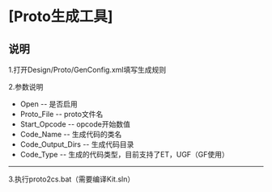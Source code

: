 # [Proto生成工具]

## 说明

1.打开Design/Proto/GenConfig.xml填写生成规则

2.参数说明

  - Open -- 是否启用
  - Proto_File -- proto文件名
  - Start_Opcode -- opcode开始数值
  - Code_Name -- 生成代码的类名
  - Code_Output_Dirs -- 生成代码目录
  - Code_Type -- 生成的代码类型，目前支持了ET，UGF（GF使用）

***

3.执行proto2cs.bat（需要编译Kit.sln）